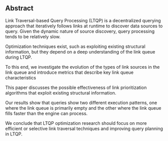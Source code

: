 ## Abstract
<!-- Context      -->
Link Traversal-based Query Processing (LTQP) is a decentralized querying approach that iteratively follows links at runtime to discover data sources to query.
Given the dynamic nature of source discovery, query processing tends to be relatively slow.
<!-- Need         -->
Optimization techniques exist, such as exploiting existing structural information, but they depend on a deep understanding of the link queue during LTQP.
<!-- Task         -->
To this end,
we investigate the evolution of the types of link sources in the link queue and introduce metrics that describe key link queue characteristics 
<!-- Object       -->
This paper discusses the possible effectiveness of link prioritization algorithms that exploit existing structural information.
<!-- Findings     -->
Our results show that queries show two different execution patterns, one where the link queue is primarily empty and the other where the link queue fills faster than the engine can process.
<!-- Conclusion   -->
We conclude that LTQP optimization research should focus on more efficient or selective link traversal techniques and improving query planning in LTQP.